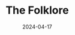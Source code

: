 ---  
layout: startup_page  
title: "The Folklore"  
id: "thefolklore.com"  
permalink: "/thefolklorethefolklore.com04172024/"  
website: "https://www.thefolklore.com/"  
funding_round: "Seed"  
funding_amount: "$3.4M"  
investors: "Benchstrength, Slauson & Co., Techstars, Black Tech Nation Ventures"  
about: "The Folklore is a B2B e-commerce platform and wholesale management software connecting fashion brands from emerging markets with global retailers. It offers services such as a marketplace, capital access through The Folklore Capital, and a talent marketplace, aiming to empower brands with resources for growth and scaling."  
markets: "Fashion, B2B, E-commerce, Wholesale, SaaS, Beauty, Brand Marketing, Home Decor, Marketplace, Retail"  
hq: "New York, New York, United States"  
founded_year: "2017"  
linkedin: "https://www.linkedin.com/company/the-folklore"  
twitter: "https://twitter.com/TheFolklore"  
instagram: ""  
facebook: "https://www.facebook.com/TheFolklore"  
crunchbase: "https://www.crunchbase.com/organization/the-folklore"  
pitchbook: "https://pitchbook.com/profiles/company/439161-94"  

date_display: "17-Apr-2024"  
date: "2024-04-17"

# SEO Optimization  
meta_title: "The Folklore - Seed Funding ($3.4M)"  
meta_description: "The Folklore, The Folklore is a B2B e-commerce platform and wholesale management software connecting fashion brands from emerging markets with global retailers. It ..."  
meta_keywords: "The Folklore, Fashion, B2B, E-commerce, Wholesale, SaaS, Beauty, Brand Marketing, Home Decor, Marketplace, Retail, Seed funding"  
canonical_url: "https://startup.projectstartups.com/thefolklorethefolklore.com04172024/"  
---